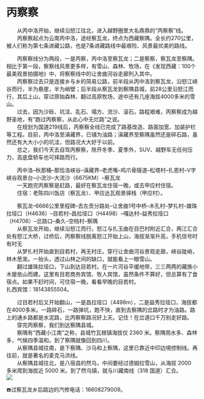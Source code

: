 # 丙察察  

&emsp;&emsp;从丙中洛开始，继续沿怒江往北，进入越野圈里大名鼎鼎的“丙察察”线。  
&emsp;&emsp;丙察察起点为云南丙中洛，途经察瓦龙，终点为西藏察隅。全长约270公里，被人们称为第七条进藏公路，也是7条进藏路线中最艰险、风景最优美的路线。  

&emsp;&emsp;丙察察线分为两段，一是丙察，丙中洛至察瓦龙；二是察察，察瓦龙至察隅。相比于第一段，察察线风景更多样，有雪山、森林、牧场，在《发现西藏：100个最美观景拍摄地》中，将察察线中的让舍曲河谷走廊列入其中。  
&emsp;&emsp;丙察察过去只是连接乡与乡的简易公路，前半段从丙中洛到察瓦龙，沿怒江峡谷而行，半为悬崖，半为峭壁；后半段从察瓦龙到察隅县城，前28公里沿怒江而行，其后上山，穿过原始森林、翻过高原牧场，途中还有几座海拔4000多米的雪山。  
&emsp;&emsp;过去，因为沙砾、坑洼、乱石、塌方、流沙、滚石，路程艰难，丙察察成为越野圣地，有“跑过丙察察，从此心中无烂路”之说。  
&emsp;&emsp;在规划为国道219线后，丙察察全线已完成了路基改造、路面加宽、加装护栏等工程。目前，丙中洛至滇藏界，已铺为油路；滇藏界至察隅虽然还是碎石路，虽然还有大大小小的坑洼，但路况大大好于以前。  
&emsp;&emsp;总之，我们今天去自驾丙察察，除开冬季、夏季外，SUV、越野车无任何压力，高底盘轿车也可择路而行。  

&emsp;&emsp;丙中洛–秋那桶–那恰洛峡谷–滇藏界–老虎嘴–鸡爪骨隧道–松塔村–扎恩村–V字峡谷观景台–小流沙–大流沙（6675KM）–察瓦龙  
&emsp;&emsp;一天跑完丙察察是赶路，最好在察瓦龙住宿一晚，或去甲应村住宿。  
&emsp;&emsp;住宿：老陈四川饭店（察瓦龙）、甲应达瓦观景驿栈（甲应村）。  

&emsp;&emsp;察瓦龙–6666公里里程碑–去左贡分路处–让舍曲1号中桥–木孔村–梦扎村–雄珠拉垭口（H4636）–目若村–昌拉垭口（H4498）–嘎达村–益秀拉垭口（H4706）–岔路口–桑久–空档村–察隅  
&emsp;&emsp;从察瓦龙开始，继续沿怒江而行。怒江与扎玉曲在目巴村附近汇合，两江汇合处有怒江大桥，过桥后，丙察察线脱离怒江开始上山，海拔渐渐升高，手机信号时有时无  
&emsp;&emsp;从梦扎村开始直到目若村，再无村庄。穿行让舍曲河谷景观走廊，峡谷陡峭，林木葱茏。一抬头，透过山林之间的缺口，就能看上一眼雪山。  
&emsp;&emsp;翻过雄珠拉垭口，下山到达目若村。在一片河谷平缓地带，三三两两的藏族小木屋依山而建。这里有目若商务宾馆、牧人宾馆，虽然条件不算好，但总算有了食宿点。如果不赶时间，可住宿一晚，看看早晚的目若村。  
扎西宾馆：18143855504。  

&emsp;&emsp;过目若村后又开始翻山，一是昌拉垭口（4498m），二是益秀拉垭口，海拔都在4000多米。一路碎石，一路弹坑，跑不快，直到去察隅的岔路时才为油路。路上的通乡路都是水泥路，比丙察察路况好上天。记住！在岔道口千万别走好路。  
&emsp;&emsp;穿完丙察察，我们到达察隅县城。  
&emsp;&emsp;察隅有“西藏小江南”之称，县城竹瓦根镇海拔仅 2360 米。察隅雨水多、森林多，气候四季温和。到了察隅就像回到四川。  
&emsp;&emsp;从察隅县城往南，是下察隅、沙马和上察隅，这里已靠近中印边境控制线。再往前，就是著名的麦克马洪线。  
&emsp;&emsp;从察隅县城往北，是八宿县的然乌，中间要经过德姆拉雪山，从海拔 2000 多米爬到海拔近 5000 米。到了然乌镇，就与川藏南线（318 国道）汇合。  
![](https://raw.gitmirror.com/szqq0512/Pic/main/img/202201212035324.jpg)  

☎️过察瓦龙乡后路边的汽修电话：16608279009。  